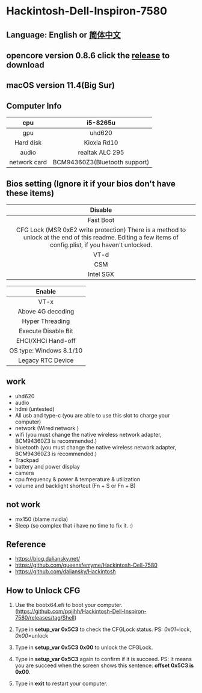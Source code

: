 # Hackintosh-Dell-Inspiron-7580

## Language: English or [简体中文](README.md)

## opencore version 0.8.6  click the [release](https://github.com/ppjjhh/Hackintosh-Dell-Inspiron-7580/releases) to download

## macOS version 11.4(Big Sur)

## Computer Info

|     cpu      |          i5-8265u             |
| :----------: | :---------------------------: |
|     gpu      |           uhd620              |
|  Hard disk   |        Kioxia Rd10            |
|    audio     |      realtak ALC 295          |
| network card | BCM94360Z3(Bluetooth support) |

## Bios setting (Ignore it if your bios don't have these items)

|                           Disable                            |
| :----------------------------------------------------------: |
|                          Fast Boot                           |
| CFG Lock (MSR 0xE2 write protection) There is a method to unlock at the end of this readme.  Editing a few items of config.plist, if you haven't unlocked. |
|                             VT-d                             |
|                             CSM                              |
|                          Intel SGX                           |

|         Enable          |
| :---------------------: |
|          VT-x           |
|    Above 4G decoding    |
|     Hyper Threading     |
|   Execute Disable Bit   |
|   EHCI/XHCI Hand-off    |
| OS type: Windows 8.1/10 |
|    Legacy RTC Device    |

## work

* uhd620
* audio
* hdmi (untested)
* All usb and type-c (you are able to use this slot to charge your computer)
* network (Wired network )
* wifi (you must change the native wireless network adapter, BCM94360Z3 is recommended.)
* bluetooth (you must change the native wireless network adapter, BCM94360Z3 is recommended.)
* Trackpad
* battery and power display
* camera
* cpu frequency & power & temperature & utilization
* volume and backlight shortcut (Fn + S or Fn + B)

## not work
* mx150 (blame nvidia)
* Sleep (so complex that i have no time to fix it. :) 

## Reference
* https://blog.daliansky.net/
* https://github.com/queensferryme/Hackintosh-Dell-7580
* https://github.com/daliansky/Hackintosh

## How to Unlock CFG

1. Use the bootx64.efi to boot your computer. (https://github.com/ppjjhh/Hackintosh-Dell-Inspiron-7580/releases/tag/Shell)

2. Type in **setup_var 0x5C3** to check the CFGLock status.   PS:  *0x01*=lock, *0x00*=unlock

3. Type in **setup_var 0x5C3 0x00** to unlock the CFGLock.

4. Type in **setup_var 0x5C3** again to confirm if it is succeed.  PS: It means you are succeed when the screen shows this sentence:  **offset 0x5C3 is 0x00**.

5. Type in **exit** to restart your computer. 
